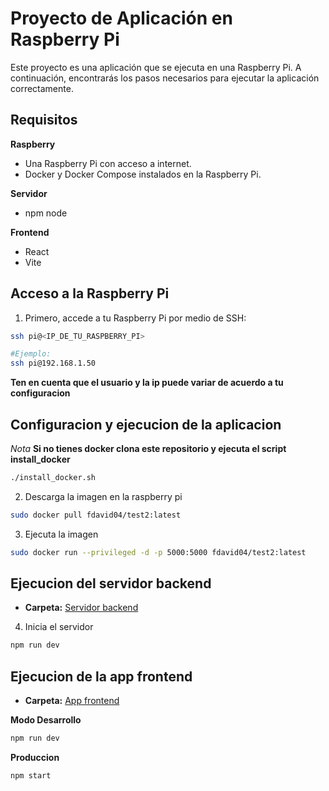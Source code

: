# Proyecto de Aplicación en Raspberry Pi

Este proyecto es una aplicación que se ejecuta en una Raspberry Pi. A continuación, encontrarás los pasos necesarios para ejecutar la aplicación correctamente.

## Requisitos

**Raspberry**
- Una Raspberry Pi con acceso a internet.
- Docker y Docker Compose instalados en la Raspberry Pi.

**Servidor**
- npm node

**Frontend**
- React
- Vite

## Acceso a la Raspberry Pi

1. Primero, accede a tu Raspberry Pi por medio de SSH:

```bash
ssh pi@<IP_DE_TU_RASPBERRY_PI>

#Ejemplo:
ssh pi@192.168.1.50

```

**Ten en cuenta que el usuario y la ip puede variar de acuerdo a tu configuracion**

## Configuracion y ejecucion de la aplicacion
*Nota*
**Si no tienes docker clona este repositorio y ejecuta el script install_docker**
```bash
./install_docker.sh 
```

2. Descarga la imagen en la raspberry pi
```bash
sudo docker pull fdavid04/test2:latest
```
3. Ejecuta la imagen

```bash
sudo docker run --privileged -d -p 5000:5000 fdavid04/test2:latest
```
## Ejecucion del servidor backend
- **Carpeta:**  [Servidor backend](server)

4. Inicia el servidor
```bash
npm run dev
```

## Ejecucion de la app frontend
- **Carpeta:**  [App frontend](frontend/mi-app-react/)

**Modo Desarrollo**
```bash
npm run dev
```
**Produccion**
```bash
npm start
```








